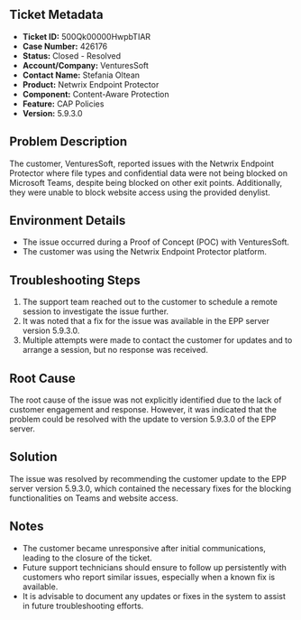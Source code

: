 ## Ticket Metadata
- **Ticket ID:** 500Qk00000HwpbTIAR
- **Case Number:** 426176
- **Status:** Closed - Resolved
- **Account/Company:** VenturesSoft
- **Contact Name:** Stefania Oltean
- **Product:** Netwrix Endpoint Protector
- **Component:** Content-Aware Protection
- **Feature:** CAP Policies
- **Version:** 5.9.3.0

## Problem Description
The customer, VenturesSoft, reported issues with the Netwrix Endpoint Protector where file types and confidential data were not being blocked on Microsoft Teams, despite being blocked on other exit points. Additionally, they were unable to block website access using the provided denylist.

## Environment Details
- The issue occurred during a Proof of Concept (POC) with VenturesSoft.
- The customer was using the Netwrix Endpoint Protector platform.

## Troubleshooting Steps
1. The support team reached out to the customer to schedule a remote session to investigate the issue further.
2. It was noted that a fix for the issue was available in the EPP server version 5.9.3.0.
3. Multiple attempts were made to contact the customer for updates and to arrange a session, but no response was received.

## Root Cause
The root cause of the issue was not explicitly identified due to the lack of customer engagement and response. However, it was indicated that the problem could be resolved with the update to version 5.9.3.0 of the EPP server.

## Solution
The issue was resolved by recommending the customer update to the EPP server version 5.9.3.0, which contained the necessary fixes for the blocking functionalities on Teams and website access.

## Notes
- The customer became unresponsive after initial communications, leading to the closure of the ticket.
- Future support technicians should ensure to follow up persistently with customers who report similar issues, especially when a known fix is available.
- It is advisable to document any updates or fixes in the system to assist in future troubleshooting efforts.